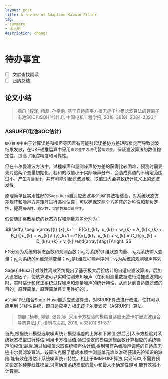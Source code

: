 ```yaml
---
layout: post
title: A review of Adaptive Kalman Filter
tag:
- summary
- 无人船
description: chong!
---
```


# 待办事宜
- [ ] 文献查找阅读
- [ ] 归纳总结

## 论文小结
<blockquote>
摘自 "程泽, 杨磊, 孙幸勉. 基于自适应平方根无迹卡尔曼滤波算法的锂离子电池SOC和SOH估计[J]. 中国电机工程学报, 2018, 38(8): 2384-2393."
</blockquote>

### ASRUKF(电池SOC估计)

`UKF算法`中由于计算误差和噪声等因素有可能引起误差协方差矩阵负定而导致滤波结果发散，在UKF递推运算中采用`协方差平方根`代替`协方差`，保证滤波算法的数值稳定性，提高了跟踪精度和可靠性。

但在卡尔曼滤波方法中，过程噪声和量测噪声协方差的获得比较困难，预测时需要先对这两个变量初始化，若和的取值小于实际噪声分布，会造成真值的不确定范围过小，产生`有偏估计`，并有可能引起滤波发散，取值过大会导致统计意义上的滤波发散。

原理简单且实用性好的`Sage-Husa`自适应滤波与`SRUKF`算法相结合，对系统状态方差矩阵和噪声方差矩阵进行递推估算，可以确保这两个方差阵的对称性和非负定性，提高`精确性，稳定性，实时性和自适应性`。

假设随即离散系统的状态方程和测量方差分别为：

$$ \left\{ \begin{array}{l}
	{x}_k+1 = F({x}_{k}，u_{k}) + w_{k} = A_{k}x_{k} + B_{k}u_{k} + w_{k}\\
  {y}_k+1 = G({x}_{k}，u_{k}) + v_{k} = C_{k}x_{k} + D_{k}u_{k} + v_{k}
\end{array}\tag{1}\right. $$

FG分别为系统的状态函数和观测函数；$x_{k}$为系统的L维状态向量、$u_{k}$为系统输入变量；$y_{k}$为系统的m维观测变量；$w_{k}$是L维过程噪声序列；$v_{k}$为系统的观测噪声序列

Sage和Husa针对线性离散系统提出了基于极大后验估计的自适应滤波算法，后加入遗忘因子，使该算法可以实时估测未知噪声（在利用测量数据进行递推滤波的同时，实时估计和修正系统过程噪声和测量噪声的统计特性，从而达到自适应滤波的目的，原理简单，原理简单且实用性好的）。

`ASRUKF算法`结合Sage-Husa自适应滤波算法，对SRUKF算法进行改进，使其可以应用到 非线性系统，即自适应平方根无迹卡尔曼滤波（ASRUKF）算法。

<blockquote>
摘自 "杨春, 郭健, 张磊,等. 采用卡方检验的模糊自适应无迹卡尔曼滤波组合导航算法[J]. 控制与决策, 2018, v.33(01):81-87."
</blockquote>

首先,根据统计模型选取噪声统计模型误差的上界和下界值;然后,引入卡方检验对系统状态模型进行评估,利用卡方检验值,通过设定的模糊逻辑函数计算相应的系统噪声加权值;最后,通过加权值求取系统噪声估计值,得到带有系统噪声调整的自适应无迹卡尔曼滤波算法。该算法克服了低成本惯性测量单元难以准确获知先验知识的缺陷,能有效在线估计系统噪声统计特性。相比于IMM-UKF算法,实现简单,不需要预先设定多种非线性模型,只需确定系统模型的最小和最大不确定性即可,能有效减小计算量。
